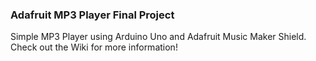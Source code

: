 ### Adafruit MP3 Player Final Project
Simple MP3 Player using Arduino Uno and Adafruit Music Maker Shield. Check out the Wiki for more information!

